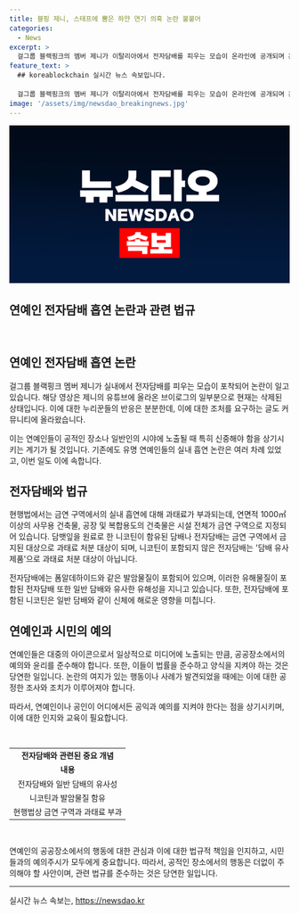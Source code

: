 ```yaml
---
title: 블핑 제니, 스태프에 뿜은 하얀 연기 의혹 논란 불붙어
categories:
  - News
excerpt: >
  걸그룹 블랙핑크의 멤버 제니가 이탈리아에서 전자담배를 피우는 모습이 온라인에 공개되며 논란이 일고 있다. 한 온라인 커뮤니티 글쓴이 A씨가 해당 사건을 주의하여 이탈리아 대사관에 신고한 것으로 드러나면서 관련 사항에 대한 조사가 진행 중이다. 이러한 상황에서 제니의 실내흡연 행위에 대한 논란과 함께 전자담배의 유해성에 대한 인식도 함께 부각되고 있다. 현재 관련하여 누리꾼들 사이에서 여론이 분분하여 논쟁 중이다.
feature_text: >
  ## koreablockchain 실시간 뉴스 속보입니다.

  걸그룹 블랙핑크의 멤버 제니가 이탈리아에서 전자담배를 피우는 모습이 온라인에 공개되며 논란이 일고 있다. 한 온라인 커뮤니티 글쓴이 A씨가 해당 사건을 주의하여 이탈리아 대사관에 신고한 것으로 드러나면서 관련 사항에 대한 조사가 진행 중이다. 이러한 상황에서 제니의 실내흡연 행위에 대한 논란과 함께 전자담배의 유해성에 대한 인식도 함께 부각되고 있다. 현재 관련하여 누리꾼들 사이에서 여론이 분분하여 논쟁 중이다.
image: '/assets/img/newsdao_breakingnews.jpg'
---
```


<p><img src="/assets/img/newsdao_breakingnews.jpg" alt="koreablockchain 속보" /></p>

<h2>연예인 전자담배 흡연 논란과 관련 법규</h2>

<p data-ke-size="size16">&nbsp;</p>

<h2>연예인 전자담배 흡연 논란</h2>

<p>걸그룹 블랙핑크 멤버 제니가 실내에서 전자담배를 피우는 모습이 포착되어 논란이 일고 있습니다. 해당 영상은 제니의 유튜브에 올라온 브이로그의 일부분으로 현재는 삭제된 상태입니다. 이에 대한 누리꾼들의 반응은 분분한데, 이에 대한 조처를 요구하는 글도 커뮤니티에 올라왔습니다.</p>

<p>이는 연예인들이 공적인 장소나 일반인의 시야에 노출될 때 특히 신중해야 함을 상기시키는 계기가 될 것입니다. 기존에도 유명 연예인들의 실내 흡연 논란은 여러 차례 있었고, 이번 일도 이에 속합니다.</p>

<h2>전자담배와 법규</h2>

<p>현행법에서는 금연 구역에서의 실내 흡연에 대해 과태료가 부과되는데, 연면적 1000㎡ 이상의 사무용 건축물, 공장 및 복합용도의 건축물은 시설 전체가 금연 구역으로 지정되어 있습니다. 담뱃잎을 원료로 한 니코틴이 함유된 담배나 전자담배는 금연 구역에서 금지된 대상으로 과태료 처분 대상이 되며, 니코틴이 포함되지 않은 전자담배는 '담배 유사 제품'으로 과태료 처분 대상이 아닙니다.</p>

<p>전자담배에는 폼알데하이드와 같은 발암물질이 포함되어 있으며, 이러한 유해물질이 포함된 전자담배 또한 일반 담배와 유사한 유해성을 지니고 있습니다. 또한, 전자담배에 포함된 니코틴은 일반 담배와 같이 신체에 해로운 영향을 미칩니다.</p>

<h2>연예인과 시민의 예의</h2>

<p>연예인들은 대중의 아이콘으로서 일상적으로 미디어에 노출되는 만큼, 공공장소에서의 예의와 윤리를 준수해야 합니다. 또한, 이들이 법률을 준수하고 양식을 지켜야 하는 것은 당연한 일입니다. 논란의 여지가 있는 행동이나 사례가 발견되었을 때에는 이에 대한 공정한 조사와 조치가 이루어져야 합니다.</p>

<p>따라서, 연예인이나 공인이 어디에서든 공익과 예의를 지켜야 한다는 점을 상기시키며, 이에 대한 인지와 교육이 필요합니다.</p>

<p data-ke-size="size16">&nbsp;</p>

<table>
    <tbody>
        <tr>
            <td style="text-align: center; height: 17px;"><b>전자담배와 관련된 중요 개념</b></td>
        </tr>
        <tr>
            <td style="text-align: center; height: 17px;"><b>내용</b></td>
        </tr>
        <tr>
            <td style="text-align: center; height: 17px;">전자담배와 일반 담배의 유사성</td>
        </tr>
        <tr>
            <td style="text-align: center; height: 17px;">니코틴과 발암물질 함유</td>
        </tr>
        <tr>
            <td style="text-align: center; height: 17px;">현행법상 금연 구역과 과태료 부과</b></td>
        </tr>
    </tbody>
</table>

<p data-ke-size="size16">&nbsp;</p>

<p>연예인의 공공장소에서의 행동에 대한 관심과 이에 대한 법규적 책임을 인지하고, 시민들과의 예의주시가 모두에게 중요합니다. 따라서, 공적인 장소에서의 행동은 더없이 주의해야 할 사안이며, 관련 법규를 준수하는 것은 당연한 일입니다.</p>

<p><hr></p>
실시간 뉴스 속보는, <a href="https://newsdao.kr" rel="dofollow">https://newsdao.kr</a>



